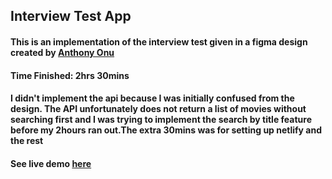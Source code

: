 ## Interview Test App

#### This is an implementation of the interview test given in a figma design created by [**Anthony Onu**]("https://www.linkedin.com/in/anthony-onu-1a2800136/")

#### Time Finished: 2hrs 30mins

#### I didn't implement the api because I was initially confused from the design. The API unfortunately does not return a list of movies without searching first and I was trying to implement the search by title feature before my 2hours ran out.The extra 30mins was for setting up netlify and the rest

#### See live demo [here]("https://luxury-blini-d2e3c8.netlify.app")
